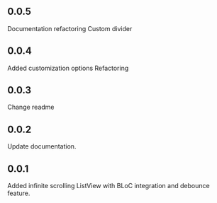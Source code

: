 ## 0.0.5

Documentation refactoring
Custom divider


## 0.0.4

Added customization options
Refactoring

## 0.0.3

Change readme

## 0.0.2

Update documentation.

## 0.0.1

Added infinite scrolling ListView with BLoC integration and debounce feature.
